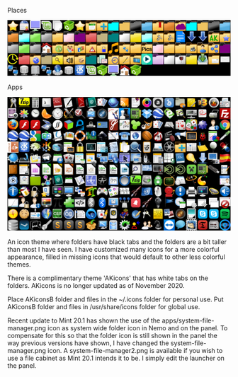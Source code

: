 Places

![](sample.png)

Apps

![](sample2.png)

An icon theme where folders have black tabs and the folders are a bit taller than most I have seen.
I have customized many icons for a more colorful appearance, filled in missing icons that would default to other less colorful themes.

There is a complimentary theme 'AKicons' that has white tabs on the folders.
AKicons is no longer updated as of November 2020.

Place AKiconsB folder and files in the ~/.icons folder for personal use.
Put AKiconsB folder and files in /usr/share/icons folder for global use.

Recent update to Mint 20.1 has shown the use of the apps/system-file-manager.png icon as system wide folder icon in Nemo and on the panel.  To compensate for this so that the folder icon is still shown in the panel the way previous versions have shown, I have changed the system-file-manager.png icon.  A system-file-manager2.png is available if you wish to use a file cabinet as Mint 20.1 intends it to be.  I simply edit the launcher on the panel.
